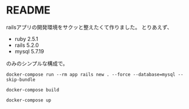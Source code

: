 # README

railsアプリの開発環境をサクッと整えたくて作りました。
とりあえず、
- ruby 2.5.1
- rails 5.2.0
- mysql 5.7.19

のみのシンプルな構成で。

```
docker-compose run --rm app rails new . --force --database=mysql --skip-bundle

docker-compose build

docker-compose up
```
